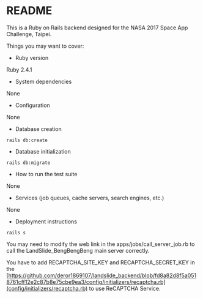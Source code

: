 # README

This is a Ruby on Rails backend designed for the NASA 2017 Space App Challenge, Taipei.

Things you may want to cover:

* Ruby version

Ruby 2.4.1

* System dependencies

None

* Configuration

None

* Database creation

```rails db:create```

* Database initialization

```rails db:migrate```

* How to run the test suite

None

* Services (job queues, cache servers, search engines, etc.)

None

* Deployment instructions

```rails s```

You may need to modify the web link in the apps/jobs/call_server_job.rb to call the LandSlide_BengBengBeng main server correctly.

You have to add RECAPTCHA_SITE_KEY and RECAPTCHA_SECRET_KEY in the [https://github.com/deror1869107/landslide_backend/blob/fd8a82d8f5a0518761cff12e2c87b8e75cbe9ea3/config/initializers/recaptcha.rb](config/initializers/recaptcha.rb) to use ReCAPTCHA Service.
